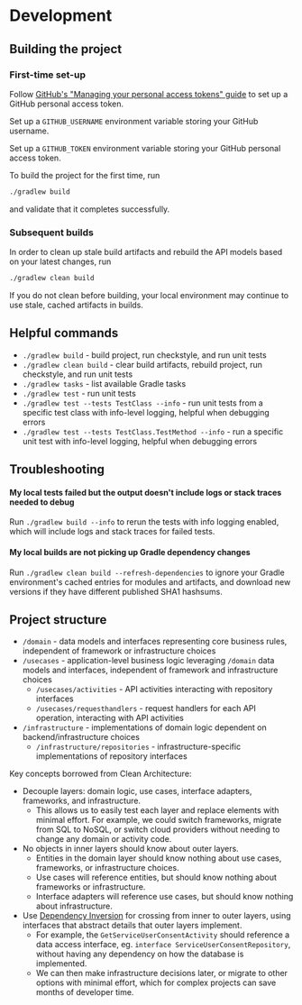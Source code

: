 # Development

## Building the project

### First-time set-up
Follow [GitHub's "Managing your personal access tokens" guide](https://docs.github.com/en/authentication/keeping-your-account-and-data-secure/managing-your-personal-access-tokens) to set up a GitHub personal access token.

Set up a `GITHUB_USERNAME` environment variable storing your GitHub username.

Set up a `GITHUB_TOKEN` environment variable storing your GitHub personal access token.

To build the project for the first time, run

```sh
./gradlew build
```

and validate that it completes successfully.

### Subsequent builds
In order to clean up stale build artifacts and rebuild the API models based on your latest changes, run

```sh
./gradlew clean build
```

If you do not clean before building, your local environment may continue to use stale, cached artifacts in builds.

## Helpful commands

* `./gradlew build` - build project, run checkstyle, and run unit tests
* `./gradlew clean build` - clear build artifacts, rebuild project, run checkstyle, and run unit tests
* `./gradlew tasks` - list available Gradle tasks
* `./gradlew test` - run unit tests
* `./gradlew test --tests TestClass --info` - run unit tests from a specific test class with info-level logging, helpful when debugging errors
* `./gradlew test --tests TestClass.TestMethod --info` - run a specific unit test with info-level logging, helpful when debugging errors

## Troubleshooting

#### My local tests failed but the output doesn't include logs or stack traces needed to debug

Run `./gradlew build --info` to rerun the tests with info logging enabled, which will include logs and stack traces for failed tests.

#### My local builds are not picking up Gradle dependency changes

Run `./gradlew clean build --refresh-dependencies` to ignore your Gradle environment's cached entries for modules and artifacts, and download new versions if they have different published SHA1 hashsums.

## Project structure

* `/domain` - data models and interfaces representing core business rules, independent of framework or infrastructure choices
* `/usecases` - application-level business logic leveraging `/domain` data models and interfaces, independent of framework and infrastructure choices
  * `/usecases/activities` - API activities interacting with repository interfaces
  * `/usecases/requesthandlers` - request handlers for each API operation, interacting with API activities
* `/infrastructure` - implementations of domain logic dependent on backend/infrastructure choices
  * `/infrastructure/repositories` - infrastructure-specific implementations of repository interfaces

Key concepts borrowed from Clean Architecture:

* Decouple layers: domain logic, use cases, interface adapters, frameworks, and infrastructure.
  * This allows us to easily test each layer and replace elements with minimal effort.  For example, we could switch frameworks, migrate from SQL to NoSQL, or switch cloud providers without needing to change any domain or activity code.
* No objects in inner layers should know about outer layers.
  * Entities in the domain layer should know nothing about use cases, frameworks, or infrastructure choices.
  * Use cases will reference entities, but should know nothing about frameworks or infrastructure.
  * Interface adapters will reference use cases, but should know nothing about infrastructure.
* Use [Dependency Inversion](https://en.wikipedia.org/wiki/Dependency_inversion_principle) for crossing from inner to outer layers, using interfaces that abstract details that outer layers implement.
  * For example, the `GetServiceUserConsentActivity` should reference a data access interface, eg. `interface ServiceUserConsentRepository`, without having any dependency on how the database is implemented.
  * We can then make infrastructure decisions later, or migrate to other options with minimal effort, which for complex projects can save months of developer time.
